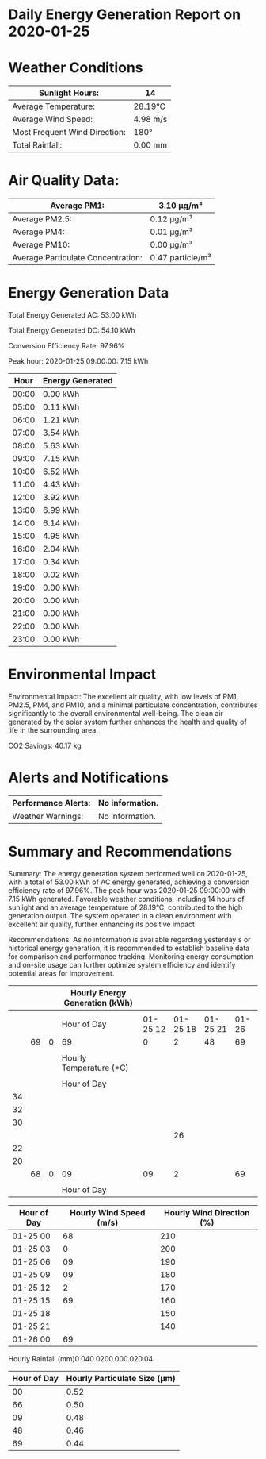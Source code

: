 # Daily Energy Generation Report on 2020-01-25

# Weather Conditions

|Sunlight Hours:|14|
|---|---|
|Average Temperature:|28.19°C|
|Average Wind Speed:|4.98 m/s|
|Most Frequent Wind Direction:|180°|
|Total Rainfall:|0.00 mm|

# Air Quality Data:

|Average PM1:|3.10 μg/m³|
|---|---|
|Average PM2.5:|0.12 μg/m³|
|Average PM4:|0.01 μg/m³|
|Average PM10:|0.00 μg/m³|
|Average Particulate Concentration:|0.47 particle/m³|

# Energy Generation Data

Total Energy Generated AC: 53.00 kWh

Total Energy Generated DC: 54.10 kWh

Conversion Efficiency Rate: 97.96%

Peak hour: 2020-01-25 09:00:00: 7.15 kWh

|Hour|Energy Generated|
|---|---|
|00:00|0.00 kWh|
|05:00|0.11 kWh|
|06:00|1.21 kWh|
|07:00|3.54 kWh|
|08:00|5.63 kWh|
|09:00|7.15 kWh|
|10:00|6.52 kWh|
|11:00|4.43 kWh|
|12:00|3.92 kWh|
|13:00|6.99 kWh|
|14:00|6.14 kWh|
|15:00|4.95 kWh|
|16:00|2.04 kWh|
|17:00|0.34 kWh|
|18:00|0.02 kWh|
|19:00|0.00 kWh|
|20:00|0.00 kWh|
|21:00|0.00 kWh|
|22:00|0.00 kWh|
|23:00|0.00 kWh|

# Environmental Impact

Environmental Impact: The excellent air quality, with low levels of PM1, PM2.5, PM4, and PM10, and a minimal particulate concentration, contributes significantly to the overall environmental well-being. The clean air generated by the solar system further enhances the health and quality of life in the surrounding area.

CO2 Savings:
40.17 kg

# Alerts and Notifications

|Performance Alerts:|No information.|
|---|---|
|Weather Warnings:|No information.|

# Summary and Recommendations

Summary: The energy generation system performed well on 2020-01-25, with a total of 53.00 kWh of AC energy generated, achieving a conversion efficiency rate of 97.96%. The peak hour was 2020-01-25 09:00:00 with 7.15 kWh generated. Favorable weather conditions, including 14 hours of sunlight and an average temperature of 28.19°C, contributed to the high generation output. The system operated in a clean environment with excellent air quality, further enhancing its positive impact.

Recommendations: As no information is available regarding yesterday's or historical energy generation, it is recommended to establish baseline data for comparison and performance tracking. Monitoring energy consumption and on-site usage can further optimize system efficiency and identify potential areas for improvement.

| | | |Hourly Energy Generation (kWh)| | | | |
|---|---|---|---|---|---|---|---|
| | | | | | | | |
| | | |Hour of Day|01-25 12|01-25 18|01-25 21|01-26|
| |69|0|69|0|2|48|69|
| | | | | | | | |
| | | |Hourly Temperature (*C)| | | | |
| | | | | | | | |
| | | |Hour of Day| | | | |
|34| | | | | | | |
|32| | | | | | | |
|30| | | | | | | |
| | | | | |26| | |
|22| | | | | | | |
|20| | | | | | | |
| |68|0|09|09|2| |69|
| | | | | | | | |
| | | |Hour of Day| | | | |

|Hour of Day|Hourly Wind Speed (m/s)|Hourly Wind Direction (%)|
|---|---|---|
|01-25 00|68|210|
|01-25 03|0|200|
|01-25 06|09|190|
|01-25 09|09|180|
|01-25 12|2|170|
|01-25 15|69|160|
|01-25 18| |150|
|01-25 21| |140|
|01-26 00|69| |

Hourly Rainfall (mm)0.040.0200.000.020.04

|Hour of Day|Hourly Particulate Size (µm)|
|---|---|
|00|0.52|
|66|0.50|
|09|0.48|
|48|0.46|
|69|0.44|